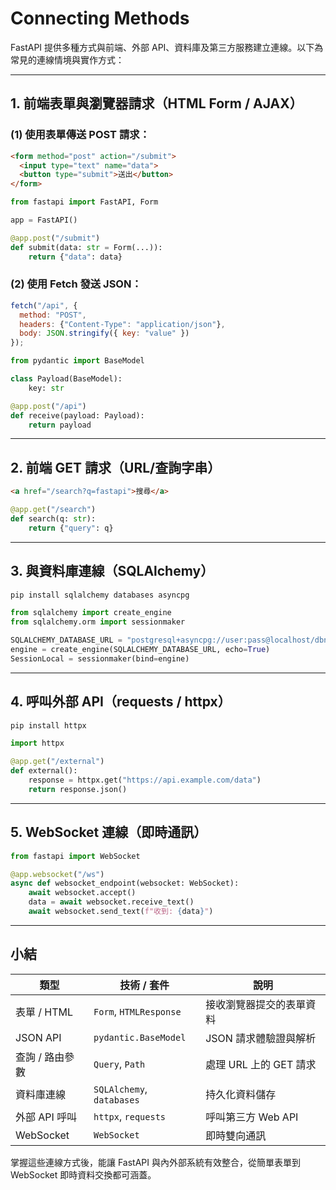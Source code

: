 # Connecting Methods

FastAPI 提供多種方式與前端、外部 API、資料庫及第三方服務建立連線。以下為常見的連線情境與實作方式：

---

## 1. 前端表單與瀏覽器請求（HTML Form / AJAX）

### (1) 使用表單傳送 POST 請求：

```html
<form method="post" action="/submit">
  <input type="text" name="data">
  <button type="submit">送出</button>
</form>
```

```python
from fastapi import FastAPI, Form

app = FastAPI()

@app.post("/submit")
def submit(data: str = Form(...)):
    return {"data": data}
```

### (2) 使用 Fetch 發送 JSON：

```js
fetch("/api", {
  method: "POST",
  headers: {"Content-Type": "application/json"},
  body: JSON.stringify({ key: "value" })
});
```

```python
from pydantic import BaseModel

class Payload(BaseModel):
    key: str

@app.post("/api")
def receive(payload: Payload):
    return payload
```

---

## 2. 前端 GET 請求（URL/查詢字串）

```html
<a href="/search?q=fastapi">搜尋</a>
```

```python
@app.get("/search")
def search(q: str):
    return {"query": q}
```

---

## 3. 與資料庫連線（SQLAlchemy）

```bash
pip install sqlalchemy databases asyncpg
```

```python
from sqlalchemy import create_engine
from sqlalchemy.orm import sessionmaker

SQLALCHEMY_DATABASE_URL = "postgresql+asyncpg://user:pass@localhost/dbname"
engine = create_engine(SQLALCHEMY_DATABASE_URL, echo=True)
SessionLocal = sessionmaker(bind=engine)
```

---

## 4. 呼叫外部 API（requests / httpx）

```bash
pip install httpx
```

```python
import httpx

@app.get("/external")
def external():
    response = httpx.get("https://api.example.com/data")
    return response.json()
```

---

## 5. WebSocket 連線（即時通訊）

```python
from fastapi import WebSocket

@app.websocket("/ws")
async def websocket_endpoint(websocket: WebSocket):
    await websocket.accept()
    data = await websocket.receive_text()
    await websocket.send_text(f"收到: {data}")
```

---

## 小結

| 類型        | 技術 / 套件                   | 說明               |
| --------- | ------------------------- | ---------------- |
| 表單 / HTML | `Form`, `HTMLResponse`    | 接收瀏覽器提交的表單資料     |
| JSON API  | `pydantic.BaseModel`      | JSON 請求體驗證與解析    |
| 查詢 / 路由參數 | `Query`, `Path`           | 處理 URL 上的 GET 請求 |
| 資料庫連線     | `SQLAlchemy`, `databases` | 持久化資料儲存          |
| 外部 API 呼叫 | `httpx`, `requests`       | 呼叫第三方 Web API    |
| WebSocket | `WebSocket`               | 即時雙向通訊           |

掌握這些連線方式後，能讓 FastAPI 與內外部系統有效整合，從簡單表單到 WebSocket 即時資料交換都可涵蓋。
